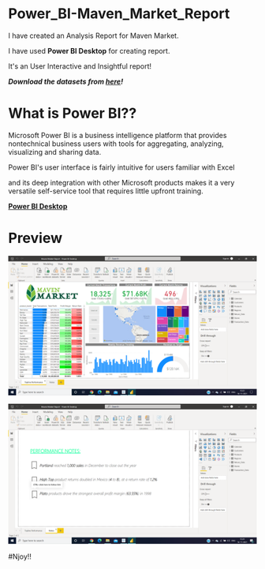 # Power_BI-Maven_Market_Report

I have created an Analysis Report for Maven Market.

I have used **Power BI Desktop** for creating report.

It's an User Interactive and Insightful report!

***Download the datasets from [here](https://github.com/Anuragtsl/Power_BI-Maven_Market_Report/tree/main/Maven%2BMarket%2BCSV%2BFiles)!***


# What is Power BI??

Microsoft Power BI is a business intelligence platform that provides nontechnical business users with tools for aggregating, analyzing, visualizing and sharing data.

Power BI's user interface is fairly intuitive for users familiar with Excel

and its deep integration with other Microsoft products makes it a very versatile self-service tool that requires little upfront training.

**[Power BI Desktop](https://www.microsoft.com/en-us/download/details.aspx?id=58494)**

# Preview

![Image1](https://github.com/Anuragtsl/Power_BI-Maven_Market_Report/blob/main/Images/1.png)

![Image2](https://github.com/Anuragtsl/Power_BI-Maven_Market_Report/blob/main/Images/2.png)



#Njoy!!
